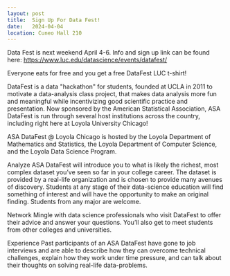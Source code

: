 ```yaml
---
layout: post
title:  Sign Up For Data Fest!
date:   2024-04-04
location: Cuneo Hall 210
---
```


Data Fest is next weekend April 4-6.  Info and sign up link can be found here:   <https://www.luc.edu/datascience/events/datafest/>

Everyone eats for free and you get a free DataFest LUC t-shirt!

DataFest is a data "hackathon" for students, founded at UCLA in 2011 to motivate a data-analysis class project, that makes data analysis more fun and meaningful while incentivizing good scientific practice and presentation. Now sponsored by the American Statistical Association, ASA DataFest is run through several host institutions across the country, including right here at Loyola University Chicago!

ASA DataFest @ Loyola Chicago is hosted by the Loyola Department of Mathematics and Statistics, the Loyola Department of Computer Science, and the Loyola Data Science Program.  

Analyze
ASA DataFest will introduce you to what is likely the richest, most complex dataset you’ve seen so far in your college career. The dataset is provided by a real-life organization and is chosen to provide many avenues of discovery. Students at any stage of their data-science education will find something of interest and will have the opportunity to make an original finding. Students from any major are welcome.

Network
Mingle with data science professionals who visit DataFest to offer their advice and answer your questions. You’ll also get to meet students from other colleges and universities.

Experience
Past participants of an ASA DataFest have gone to job interviews and are able to describe how they can overcome technical challenges, explain how they work under time pressure, and can talk about their thoughts on solving real-life data-problems.
